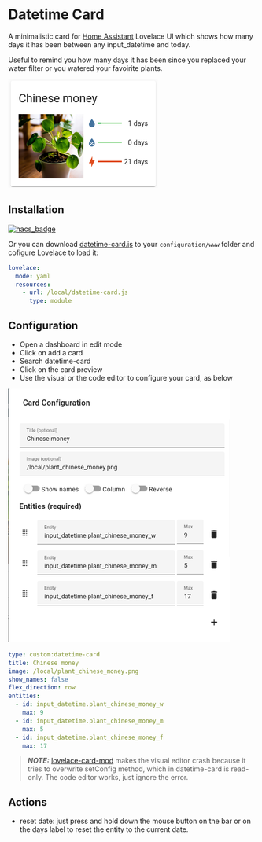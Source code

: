 # Datetime Card
A minimalistic card for [Home Assistant]( https://github.com/home-assistant/core) Lovelace UI which shows how many days it has been between any input_datetime and today.

Useful to remind you how many days it has been since you replaced your water filter or you watered your favoirite plants.

![chinese_money](https://raw.githubusercontent.com/a-p-z/datetime-card/main/images/chinese_money.png "Chinese money")

## Installation
[![hacs_badge](https://img.shields.io/badge/HACS-Default-41BDF5.svg?style=for-the-badge)](https://github.com/hacs/integration)

Or you can download [datetime-card.js](https://github.com/a-p-z/datetime-card/releases/latest) to your `configuration/www` folder and cofigure Lovelace to load it:
```yaml
lovelace:
  mode: yaml
  resources:
    - url: /local/datetime-card.js
      type: module
```

## Configuration
- Open a dashboard in edit mode
- Click on add a card
- Search datetime-card
- Click on the card preview
- Use the visual or the code editor to configure your card, as below

![configuration](https://raw.githubusercontent.com/a-p-z/datetime-card/main/images/configuration.png "Configuration")

```yaml
type: custom:datetime-card
title: Chinese money
image: /local/plant_chinese_money.png
show_names: false
flex_direction: row
entities:
  - id: input_datetime.plant_chinese_money_w
    max: 9
  - id: input_datetime.plant_chinese_money_m
    max: 5
  - id: input_datetime.plant_chinese_money_f
    max: 17
```
> **_NOTE:_** [lovelace-card-mod](https://github.com/thomasloven/lovelace-card-mod) makes the visual editor crash because it tries to overwrite setConfig method, which in datetime-card is read-only. The code editor works, just ignore the error.

## Actions
- reset date: just press and hold down the mouse button on the bar or on the days label to reset the entity to the current date.
